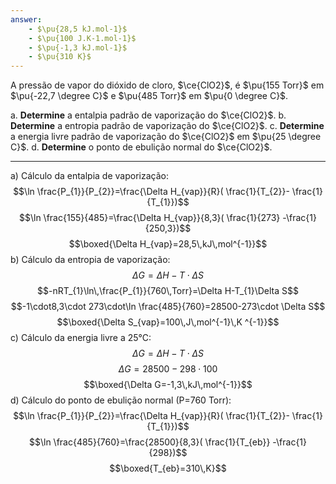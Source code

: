 ```yaml
---
answer:
    - $\pu{28,5 kJ.mol-1}$
    - $\pu{100 J.K-1.mol-1}$
    - $\pu{-1,3 kJ.mol-1}$
    - $\pu{310 K}$
---
```


A pressão de vapor do dióxido de cloro, $\ce{ClO2}$, é $\pu{155 Torr}$ em $\pu{-22,7 \degree C}$ e $\pu{485 Torr}$ em $\pu{0 \degree C}$.

a. **Determine** a entalpia padrão de vaporização do $\ce{ClO2}$.
b. **Determine** a entropia padrão de vaporização do $\ce{ClO2}$.
c. **Determine** a energia livre padrão de vaporização do $\ce{ClO2}$ em $\pu{25 \degree C}$.
d. **Determine** o ponto de ebulição normal do $\ce{ClO2}$.

---

a) Cálculo da entalpia de vaporização:
$$\ln \frac{P_{1}}{P_{2}}=\frac{\Delta H_{vap}}{R}( \frac{1}{T_{2}}- \frac{1}{T_{1}})$$
$$\ln \frac{155}{485}=\frac{\Delta H_{vap}}{8,3}( \frac{1}{273} -\frac{1}{250,3})$$
$$\boxed{\Delta H_{vap}=28,5\,kJ\,mol^{-1}}$$
b) Cálculo da entropia de vaporização:
$$\Delta G=\Delta H -T \cdot \Delta S$$
$$-nRT_{1}\ln\,\frac{P_{1}}{760\,Torr}=\Delta H-T_{1}\Delta S$$
$$-1\cdot8,3\cdot 273\cdot\ln \frac{485}{760}=28500-273\cdot \Delta S$$
$$\boxed{\Delta S_{vap}=100\,J\,mol^{-1}\,K ^{-1}}$$
c) Cálculo da energia livre a 25°C:
$$\Delta G=\Delta H -T \cdot \Delta S$$
$$\Delta G=28500-298\cdot100$$
$$\boxed{\Delta G=-1,3\,kJ\,mol^{-1}}$$
d) Cálculo do ponto de ebulição normal (P=760 Torr):
$$\ln \frac{P_{1}}{P_{2}}=\frac{\Delta H_{vap}}{R}( \frac{1}{T_{2}}- \frac{1}{T_{1}})$$
$$\ln \frac{485}{760}=\frac{28500}{8,3}( \frac{1}{T_{eb}} -\frac{1}{298})$$
$$\boxed{T_{eb}=310\,K}$$
